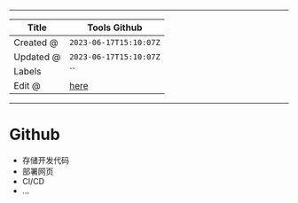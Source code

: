 -----

| Title     | Tools Github                                         |
| --------- | ---------------------------------------------------- |
| Created @ | `2023-06-17T15:10:07Z`                               |
| Updated @ | `2023-06-17T15:10:07Z`                               |
| Labels    | \`\`                                                 |
| Edit @    | [here](https://github.com/junxnone/xwiki/issues/259) |

-----

# Github

  - 存储开发代码
  - 部署网页
  - CI/CD
  - ...
